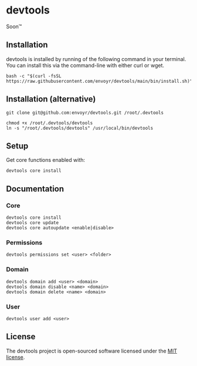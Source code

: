 # devtools

Soon™

## Installation

devtools is installed by running of the following command in your terminal. You can install this via the command-line with either curl or wget.

````
bash -c "$(curl -fsSL https://raw.githubusercontent.com/envoyr/devtools/main/bin/install.sh)"
````

## Installation (alternative)

````
git clone git@github.com:envoyr/devtools.git /root/.devtools
````

````
chmod +x /root/.devtools/devtools
ln -s "/root/.devtools/devtools" /usr/local/bin/devtools
````

## Setup

Get core functions enabled with:

````
devtools core install
````

## Documentation

### Core

````
devtools core install
devtools core update
devtools core autoupdate <enable|disable>
````

### Permissions
````
devtools permissions set <user> <folder>
````

### Domain

````
devtools domain add <user> <domain>
devtools domain disable <name> <domain>
devtools domain delete <name> <domain>
````

### User

````
devtools user add <user>
````

## License

The devtools project is open-sourced software licensed under the [MIT license](https://opensource.org/licenses/MIT).
